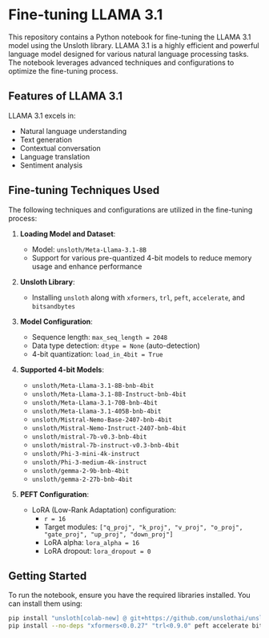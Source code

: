 # Fine-tuning LLAMA 3.1

This repository contains a Python notebook for fine-tuning the LLAMA 3.1 model using the Unsloth library. LLAMA 3.1 is a highly efficient and powerful language model designed for various natural language processing tasks. The notebook leverages advanced techniques and configurations to optimize the fine-tuning process.

## Features of LLAMA 3.1

LLAMA 3.1 excels in:
- Natural language understanding
- Text generation
- Contextual conversation
- Language translation
- Sentiment analysis

## Fine-tuning Techniques Used

The following techniques and configurations are utilized in the fine-tuning process:

1. **Loading Model and Dataset**:
   - Model: `unsloth/Meta-Llama-3.1-8B`
   - Support for various pre-quantized 4-bit models to reduce memory usage and enhance performance

2. **Unsloth Library**:
   - Installing `unsloth` along with `xformers`, `trl`, `peft`, `accelerate`, and `bitsandbytes`

3. **Model Configuration**:
   - Sequence length: `max_seq_length = 2048`
   - Data type detection: `dtype = None` (auto-detection)
   - 4-bit quantization: `load_in_4bit = True`

4. **Supported 4-bit Models**:
   - `unsloth/Meta-Llama-3.1-8B-bnb-4bit`
   - `unsloth/Meta-Llama-3.1-8B-Instruct-bnb-4bit`
   - `unsloth/Meta-Llama-3.1-70B-bnb-4bit`
   - `unsloth/Meta-Llama-3.1-405B-bnb-4bit`
   - `unsloth/Mistral-Nemo-Base-2407-bnb-4bit`
   - `unsloth/Mistral-Nemo-Instruct-2407-bnb-4bit`
   - `unsloth/mistral-7b-v0.3-bnb-4bit`
   - `unsloth/mistral-7b-instruct-v0.3-bnb-4bit`
   - `unsloth/Phi-3-mini-4k-instruct`
   - `unsloth/Phi-3-medium-4k-instruct`
   - `unsloth/gemma-2-9b-bnb-4bit`
   - `unsloth/gemma-2-27b-bnb-4bit`

5. **PEFT Configuration**:
   - LoRA (Low-Rank Adaptation) configuration:
     - `r = 16`
     - Target modules: `["q_proj", "k_proj", "v_proj", "o_proj", "gate_proj", "up_proj", "down_proj"]`
     - LoRA alpha: `lora_alpha = 16`
     - LoRA dropout: `lora_dropout = 0`

## Getting Started

To run the notebook, ensure you have the required libraries installed. You can install them using:

```bash
pip install "unsloth[colab-new] @ git+https://github.com/unslothai/unsloth.git"
pip install --no-deps "xformers<0.0.27" "trl<0.9.0" peft accelerate bitsandbytes
